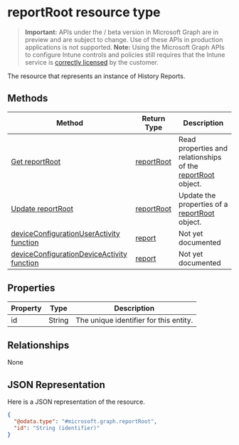 ﻿# reportRoot resource type

> **Important:** APIs under the / beta version in Microsoft Graph are in preview and are subject to change. Use of these APIs in production applications is not supported.
> **Note:** Using the Microsoft Graph APIs to configure Intune controls and policies still requires that the Intune service is [correctly licensed](https://go.microsoft.com/fwlink/?linkid=839381) by the customer.

The resource that represents an instance of History Reports.
## Methods
|Method|Return Type|Description|
|---|---|---|
|[Get reportRoot](https://developer.microsoft.com/en-us/graph/docs/api-reference/beta/api/api/intune_deviceconfig_reportroot_get.md)|[reportRoot](https://developer.microsoft.com/en-us/graph/docs/api-reference/beta/api/resources/intune_deviceconfig_reportroot.md)|Read properties and relationships of the [reportRoot](https://developer.microsoft.com/en-us/graph/docs/api-reference/beta/api/resources/intune_deviceconfig_reportroot.md) object.|
|[Update reportRoot](https://developer.microsoft.com/en-us/graph/docs/api-reference/beta/api/api/intune_deviceconfig_reportroot_update.md)|[reportRoot](https://developer.microsoft.com/en-us/graph/docs/api-reference/beta/api/resources/intune_deviceconfig_reportroot.md)|Update the properties of a [reportRoot](https://developer.microsoft.com/en-us/graph/docs/api-reference/beta/api/resources/intune_deviceconfig_reportroot.md) object.|
|[deviceConfigurationUserActivity function](https://developer.microsoft.com/en-us/graph/docs/api-reference/beta/api/api/intune_deviceconfig_reportroot_deviceconfigurationuseractivity.md)|[report](https://developer.microsoft.com/en-us/graph/docs/api-reference/beta/api/resources/intune_deviceconfig_report.md)|Not yet documented|
|[deviceConfigurationDeviceActivity function](https://developer.microsoft.com/en-us/graph/docs/api-reference/beta/api/api/intune_deviceconfig_reportroot_deviceconfigurationdeviceactivity.md)|[report](https://developer.microsoft.com/en-us/graph/docs/api-reference/beta/api/resources/intune_deviceconfig_report.md)|Not yet documented|

## Properties
|Property|Type|Description|
|---|---|---|
|id|String|The unique identifier for this entity.|

## Relationships
None
## JSON Representation
Here is a JSON representation of the resource.
<!-- {
  "blockType": "resource",
  "keyProperty": "id",
  "@odata.type": "microsoft.graph.reportRoot"
}
-->
```json
{
  "@odata.type": "#microsoft.graph.reportRoot",
  "id": "String (identifier)"
}
```



